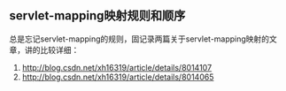 ## servlet-mapping映射规则和顺序


总是忘记servlet-mapping的规则，固记录两篇关于servlet-mapping映射的文章，讲的比较详细：

1. <http://blog.csdn.net/xh16319/article/details/8014107> 
2. <http://blog.csdn.net/xh16319/article/details/8014065>
